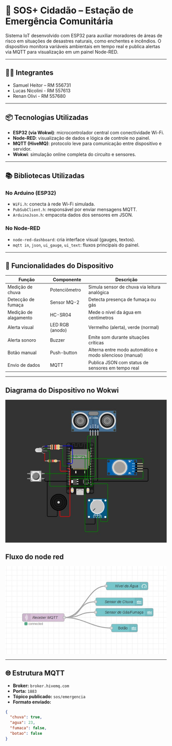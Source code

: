 # 🚨 SOS+ Cidadão – Estação de Emergência Comunitária

Sistema IoT desenvolvido com ESP32 para auxiliar moradores de áreas de risco em situações de desastres naturais, como enchentes e incêndios. O dispositivo monitora variáveis ambientais em tempo real e publica alertas via MQTT para visualização em um painel Node-RED.

---

## 👨‍💻 Integrantes

- Samuel Heitor – RM 556731
- Lucas Nicolini - RM 557613
- Renan Olivi - RM 557680

---

## 📦 Tecnologias Utilizadas

- **ESP32 (via Wokwi)**: microcontrolador central com conectividade Wi-Fi.
- **Node-RED**: visualização de dados e lógica de controle no painel.
- **MQTT (HiveMQ)**: protocolo leve para comunicação entre dispositivo e servidor.
- **Wokwi**: simulação online completa do circuito e sensores.

---

## 📚 Bibliotecas Utilizadas

### No Arduino (ESP32)
- `WiFi.h`: conecta à rede Wi-Fi simulada.
- `PubSubClient.h`: responsável por enviar mensagens MQTT.
- `ArduinoJson.h`: empacota dados dos sensores em JSON.

### No Node-RED
- `node-red-dashboard`: cria interface visual (gauges, textos).
- `mqtt in`, `json`, `ui_gauge`, `ui_text`: fluxos principais do painel.

---

## 🧩 Funcionalidades do Dispositivo

| Função                    | Componente           | Descrição                                                                 |
|---------------------------|----------------------|---------------------------------------------------------------------------|
| Medição de chuva          | Potenciômetro        | Simula sensor de chuva via leitura analógica                             |
| Detecção de fumaça        | Sensor MQ-2          | Detecta presença de fumaça ou gás                                         |
| Medição de alagamento     | HC-SR04              | Mede o nível da água em centímetros                                       |
| Alerta visual             | LED RGB (anodo)      | Vermelho (alerta), verde (normal)                                         |
| Alerta sonoro             | Buzzer               | Emite som durante situações críticas                                      |
| Botão manual              | Push-button          | Alterna entre modo automático e modo silencioso (manual)                 |
| Envio de dados            | MQTT                 | Publica JSON com status de sensores em tempo real                         |

---

## Diagrama do Dispositivo no Wokwi

![ESP32](./assets/esp32.jpg)

## Fluxo do node red

![NODE RED](./assets/node-red-flow.jpg)

---

## 🌐 Estrutura MQTT

- **Broker:** `broker.hivemq.com`
- **Porta:** `1883`
- **Tópico publicado:** `sos/emergencia`
- **Formato enviado:**
```json
{
  "chuva": true,
  "agua": 23,
  "fumaca": false,
  "botao": false
}
